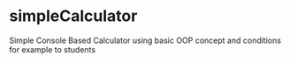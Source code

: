 # simpleCalculator
Simple Console Based Calculator using basic OOP concept and conditions for example to students
